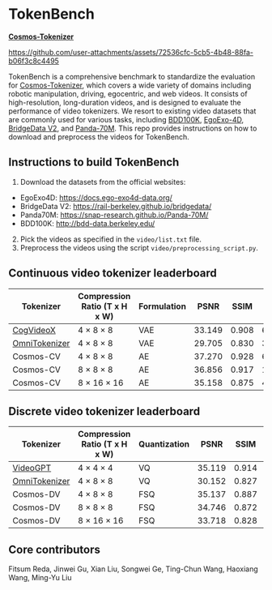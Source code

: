 <!-- # SPDX-FileCopyrightText: Copyright (c) 2024 NVIDIA CORPORATION & AFFILIATES. All rights reserved.
# SPDX-License-Identifier: Apache-2.0
#
# Licensed under the Apache License, Version 2.0 (the "License");
# you may not use this file except in compliance with the License.
# You may obtain a copy of the License at
#
# http://www.apache.org/licenses/LICENSE-2.0
#
# Unless required by applicable law or agreed to in writing, software
# distributed under the License is distributed on an "AS IS" BASIS,
# WITHOUT WARRANTIES OR CONDITIONS OF ANY KIND, either express or implied.
# See the License for the specific language governing permissions and
# limitations under the License. -->

# TokenBench

**[Cosmos-Tokenizer](https://github.com/NVIDIA/Cosmos-Tokenizer)**


https://github.com/user-attachments/assets/72536cfc-5cb5-4b48-88fa-b06f3c8c4495


TokenBench is a comprehensive benchmark to standardize the evaluation for [Cosmos-Tokenizer](https://github.com/NVIDIA/Cosmos-Tokenizer), which covers a wide variety of domains including robotic manipulation, driving, egocentric, and web videos. It consists of high-resolution, long-duration videos, and is designed to evaluate the performance of video tokenizers. We resort to existing video datasets that are commonly used for various tasks, including [BDD100K](http://bdd-data.berkeley.edu/), [EgoExo-4D](https://docs.ego-exo4d-data.org/), [BridgeData V2](https://rail-berkeley.github.io/bridgedata/), and [Panda-70M](https://snap-research.github.io/Panda-70M/). This repo provides instructions on how to download and preprocess the videos for TokenBench.


## Instructions to build TokenBench

1. Download the datasets from the official websites:
* EgoExo4D: <a href="https://docs.ego-exo4d-data.org/" target="_blank">https://docs.ego-exo4d-data.org/</a>
* BridgeData V2: <a href="https://rail-berkeley.github.io/bridgedata/" target="_blank">https://rail-berkeley.github.io/bridgedata/</a>
* Panda70M: <a href="https://snap-research.github.io/Panda-70M/" target="_blank">https://snap-research.github.io/Panda-70M/</a>
* BDD100K: <a href="http://bdd-data.berkeley.edu/" target="_blank">http://bdd-data.berkeley.edu/</a>

2. Pick the videos as specified in the `video/list.txt` file.
3. Preprocess the videos using the script `video/preprocessing_script.py`.

## Continuous video tokenizer leaderboard

| Tokenizer      | Compression Ratio (T x H x W) | Formulation | PSNR  | SSIM | rFVD  |
| -------------- | ----------------- | ----------- | ----- | ---- | ----- |
| [CogVideoX](https://huggingface.co/docs/diffusers/en/api/models/autoencoderkl_cogvideox)      | 4 × 8 × 8         | VAE         | 33.149 | 0.908 | 6.970  |
| [OmniTokenizer](https://github.com/FoundationVision/OmniTokenizer)  | 4 × 8 × 8         | VAE         | 29.705 | 0.830 | 35.867 |
| Cosmos-CV         | 4 × 8 × 8         | AE          | 37.270 | 0.928 | 6.849  |
| Cosmos-CV         | 8 × 8 × 8         | AE          | 36.856 | 0.917 | 11.624 |
| Cosmos-CV         | 8 × 16 × 16       | AE          | 35.158 | 0.875 | 43.085 |

## Discrete video tokenizer leaderboard

| Tokenizer      | Compression Ratio (T x H x W) | Quantization | PSNR  | SSIM | rFVD  |
| -------------- | ----------------- | ------------ | ----- | ---- | ----- |
| [VideoGPT](https://github.com/wilson1yan/VideoGPT)         | 4 × 4 × 4         | VQ          | 35.119 | 0.914 | 13.855 |
| [OmniTokenizer](https://github.com/FoundationVision/OmniTokenizer)  | 4 × 8 × 8         | VQ           | 30.152 | 0.827 | 53.553 |
| Cosmos-DV         | 4 × 8 × 8         | FSQ          | 35.137 | 0.887 | 19.672 |
| Cosmos-DV         | 8 × 8 × 8         | FSQ          | 34.746 | 0.872 | 43.865 |
| Cosmos-DV         | 8 × 16 × 16       | FSQ          | 33.718 | 0.828 | 113.481 |


## Core contributors

Fitsum Reda, Jinwei Gu, Xian Liu, Songwei Ge, Ting-Chun Wang, Haoxiang Wang, Ming-Yu Liu

